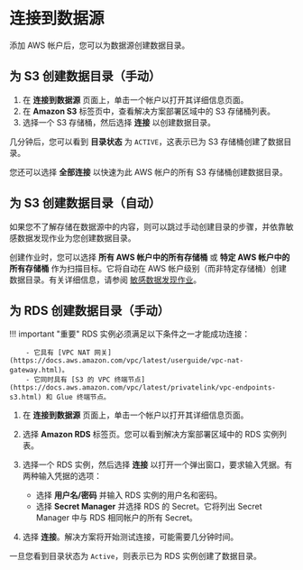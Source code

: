 # 连接到数据源
添加 AWS 帐户后，您可以为数据源创建数据目录。

## 为 S3 创建数据目录（手动）

1. 在 **连接到数据源** 页面上，单击一个帐户以打开其详细信息页面。
2. 在 **Amazon S3** 标签页中，查看解决方案部署区域中的 S3 存储桶列表。
3. 选择一个 S3 存储桶，然后选择 **连接** 以创建数据目录。

几分钟后，您可以看到 **目录状态** 为 `ACTIVE`，这表示已为 S3 存储桶创建了数据目录。

您还可以选择 **全部连接** 以快速为此 AWS 帐户的所有 S3 存储桶创建数据目录。

## 为 S3 创建数据目录（自动）

如果您不了解存储在数据源中的内容，则可以跳过手动创建目录的步骤，并依靠敏感数据发现作业为您创建数据目录。

创建作业时，您可以选择 **所有 AWS 帐户中的所有存储桶** 或 **特定 AWS 帐户中的所有存储桶** 作为扫描目标。它将自动在 AWS 帐户级别（而非特定存储桶）创建数据目录。有关详细信息，请参阅 [敏感数据发现作业](discovery-job-create.md)。

## 为 RDS 创建数据目录（手动）

!!! important "重要"
        RDS 实例必须满足以下条件之一才能成功连接：
        
        - 它具有 [VPC NAT 网关](https://docs.aws.amazon.com/vpc/latest/userguide/vpc-nat-gateway.html)。
        - 它同时具有 [S3 的 VPC 终端节点](https://docs.aws.amazon.com/vpc/latest/privatelink/vpc-endpoints-s3.html) 和 Glue 终端节点。

1. 在 **连接到数据源** 页面上，单击一个帐户以打开其详细信息页面。
2. 选择 **Amazon RDS** 标签页。您可以看到解决方案部署区域中的 RDS 实例列表。
3. 选择一个 RDS 实例，然后选择 **连接** 以打开一个弹出窗口，要求输入凭据。有两种输入凭据的选项：
    - 选择 **用户名/密码** 并输入 RDS 实例的用户名和密码。
    - 选择 **Secret Manager** 并选择 RDS 的 Secret。它将列出 Secret Manager 中与 RDS 相同帐户的所有 Secret。

4. 选择 **连接**。解决方案将开始测试连接，可能需要几分钟时间。

一旦您看到目录状态为 `Active`，则表示已为 RDS 实例创建了数据目录。